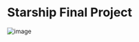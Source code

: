 # Starship Final Project
 
![image](https://user-images.githubusercontent.com/73644506/170937381-ffa1d8f2-058b-4597-bdb0-7f74989f4dca.png)
